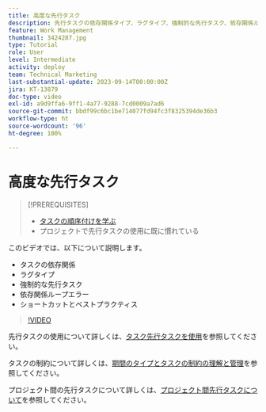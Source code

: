 ```yaml
---
title: 高度な先行タスク
description: 先行タスクの依存関係タイプ、ラグタイプ、強制的な先行タスク、依存関係ループエラー、いくつかのショートカットとベストプラクティスについて説明します。
feature: Work Management
thumbnail: 3424287.jpg
type: Tutorial
role: User
level: Intermediate
activity: deploy
team: Technical Marketing
last-substantial-update: 2023-09-14T00:00:00Z
jira: KT-13879
doc-type: video
exl-id: a9d9ffa6-9ff1-4a77-9288-7cd0009a7ad6
source-git-commit: bbdf99c6bc1be714077fd94fc3f8325394de36b3
workflow-type: ht
source-wordcount: '96'
ht-degree: 100%

---
```


# 高度な先行タスク


>[!PREREQUISITES]
>
>* [タスクの順序付けを学ぶ](https://experienceleague.adobe.com/docs/workfront-learn/tutorials-workfront/manage-work/tasks/learn-to-sequence-tasks.html?lang=ja)
>* プロジェクトで先行タスクの使用に既に慣れている


このビデオでは、以下について説明します。

* タスクの依存関係
* ラグタイプ
* 強制的な先行タスク
* 依存関係ループエラー
* ショートカットとベストプラクティス

>[!VIDEO](https://video.tv.adobe.com/v/3454527/?quality=12&learn=on&enablevpops=1&captions=jpn)

先行タスクの使用について詳しくは、[タスク先行タスクを使用](https://experienceleague.adobe.com/docs/workfront/using/manage-work/tasks/use-task-predecessors/use-task-predecessors.html?lang=ja)を参照してください。

タスクの制約について詳しくは、[期間のタイプとタスクの制約の理解と管理](https://experienceleague.adobe.com/docs/workfront-learn/tutorials-workfront/manage-work/intermediate-projects/understand-and-manage-duration-types-and-task-constraints.html?lang=ja)を参照してください。

プロジェクト間の先行タスクについて詳しくは、[プロジェクト間先行タスクについて](https://experienceleague.adobe.com/docs/workfront-learn/tutorials-workfront/manage-work/intermediate-projects/understand-cross-project-predecessors.html?lang=ja)を参照してください。
